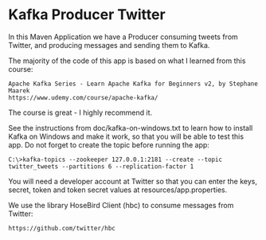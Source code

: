 # Kafka Producer Twitter

In this Maven Application we have a Producer consuming tweets from Twitter, and producing messages and sending them to Kafka.

The majority of the code of this app is based on what I learned from this course:
                                                    
    Apache Kafka Series - Learn Apache Kafka for Beginners v2, by Stephane Maarek
    https://www.udemy.com/course/apache-kafka/

The course is great - I highly recommend it.

See the instructions from doc/kafka-on-windows.txt to learn 
how to install Kafka on Windows and make it work, so that you
will be able to test this app. Do not forget to create the topic before running the app:

    C:\>kafka-topics --zookeeper 127.0.0.1:2181 --create --topic twitter_tweets --partitions 6 --replication-factor 1

You will need a developer account at Twitter so that you can enter the keys, secret,
token and token secret values at resources/app.properties.

We use the library HoseBird Client (hbc) to consume messages from Twitter:

    https://github.com/twitter/hbc
